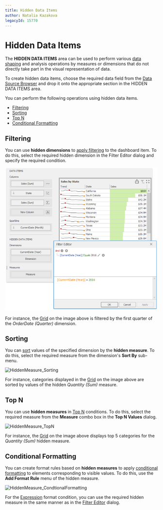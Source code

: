 ```yaml
---
title: Hidden Data Items
author: Natalia Kazakova
legacyId: 15770
---
```

# Hidden Data Items
The **HIDDEN DATA ITEMS** area can be used to perform various [data shaping](../data-shaping.md) and analysis operations by measures or dimensions that do not directly take part in the visual representation of data.

To create hidden data items, choose the required data field from the [Data Source Browser](../ui-elements/data-source-browser.md) and drop it onto the appropriate section in the HIDDEN DATA ITEMS area.

You can perform the following operations using hidden data items.
* [Filtering](#filtering)
* [Sorting](#sorting)
* [Top N](#top-n)
* [Conditional Formatting](#conditional-formatting)

## <a name="filtering"/>Filtering
You can use **hidden dimensions** to [apply filtering](../data-shaping/filtering.md) to the dashboard item. To do this, select the required hidden dimension in the Filter Editor dialog and specify the required condition.

![HiddenDimension_Filtering](../../../images/img118917.png)

For instance, the [Grid](../dashboard-item-settings/grid.md) on the image above is filtered by the first quarter of the _OrderDate (Quarter)_ dimension.

## <a name="sorting"/>Sorting
You can [sort](../data-shaping/sorting.md) values of the specified dimension by the **hidden measure**. To do this, select the required measure from the dimension's **Sort By** sub-menu.

![HiddenMeasure_Sorting](../../../images/img118918.png)

For instance, categories displayed in the [Grid](../dashboard-item-settings/grid.md) on the image above are sorted by values of the hidden _Quantity (Sum)_ measure.

## <a name="top-n"/>Top N
You can use **hidden measures** in [Top N](../data-shaping/top-n.md) conditions. To do this, select the required measure from the **Measure** combo box in the **Top N Values** dialog.

![HiddenMeasure_TopN](../../../images/img118919.png)

For instance, the [Grid](../dashboard-item-settings/grid.md) on the image above displays top 5 categories for the _Quantity (Sum)_ hidden measure.

## <a name="conditional-formatting"/>Conditional Formatting
You can create format rules based on **hidden measures** to apply [conditional formatting](../appearance-customization/conditional-formatting.md) to elements corresponding to visible values. To do this, use the **Add Format Rule** menu of the hidden measure.

![HiddenMeasure_CondtionalFormatting](../../../images/img118920.png)

For the [Expression](../appearance-customization/conditional-formatting/expression.md) format condition, you can use the required hidden measure in the same manner as in the [Filter Editor](#filtering) dialog.